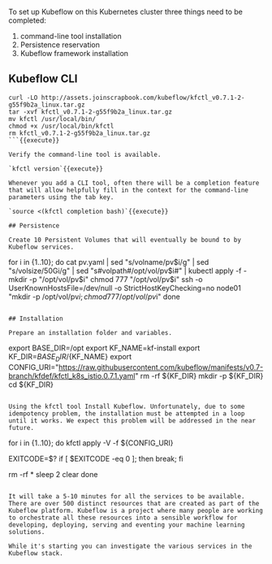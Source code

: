 To set up Kubeflow on this Kubernetes cluster three things need to be completed:

1. command-line tool installation
2. Persistence reservation
3. Kubeflow framework installation

## Kubeflow CLI

```
curl -LO http://assets.joinscrapbook.com/kubeflow/kfctl_v0.7.1-2-g55f9b2a_linux.tar.gz
tar -xvf kfctl_v0.7.1-2-g55f9b2a_linux.tar.gz
mv kfctl /usr/local/bin/
chmod +x /usr/local/bin/kfctl
rm kfctl_v0.7.1-2-g55f9b2a_linux.tar.gz
```{{execute}}

Verify the command-line tool is available.

`kfctl version`{{execute}}

Whenever you add a CLI tool, often there will be a completion feature that will allow helpfully fill in the context for the command-line parameters using the tab key.

`source <(kfctl completion bash)`{{execute}}

## Persistence

Create 10 Persistent Volumes that will eventually be bound to by Kubeflow services.

```
for i in {1..10}; do
   cat pv.yaml | sed "s/volname/pv$i/g" | sed "s/volsize/50Gi/g" | sed "s#volpath#/opt/vol/pv$i#" | kubectl apply -f -
   mkdir -p "/opt/vol/pv$i"
   chmod 777 "/opt/vol/pv$i"
   ssh -o UserKnownHostsFile=/dev/null -o StrictHostKeyChecking=no node01 "mkdir -p /opt/vol/pv$i; chmod 777 /opt/vol/pv$i"
done
```{{execute}}

## Installation

Prepare an installation folder and variables.

```
export BASE_DIR=/opt
export KF_NAME=kf-install
export KF_DIR=${BASE_DIR}/${KF_NAME}
export CONFIG_URI="https://raw.githubusercontent.com/kubeflow/manifests/v0.7-branch/kfdef/kfctl_k8s_istio.0.7.1.yaml"
rm -rf ${KF_DIR}
mkdir -p ${KF_DIR}
cd ${KF_DIR}
```{{execute}}

Using the kfctl tool Install Kubeflow. Unfortunately, due to some idempotency problem, the installation must be attempted in a loop until it works. We expect this problem will be addressed in the near future.

```
for i in {1..10}; do
  kfctl apply -V -f ${CONFIG_URI}

  EXITCODE=$?
  if [ $EXITCODE -eq 0 ]; then
    break;
  fi

  rm -rf *
  sleep 2
  clear
done
```{{execute}}

It will take a 5-10 minutes for all the services to be available. There are over 500 distinct resources that are created as part of the Kubeflow platform. Kubeflow is a project where many people are working to orchestrate all these resources into a sensible workflow for developing, deploying, serving and eventing your machine learning solutions.

While it's starting you can investigate the various services in the Kubeflow stack.
